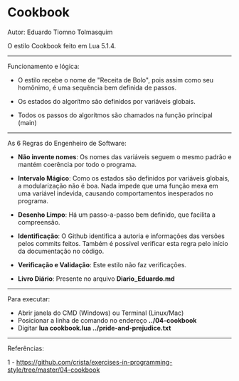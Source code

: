 # Cookbook

Autor: Eduardo Tiomno Tolmasquim

O estilo Cookbook feito em Lua 5.1.4.

------------------------------

Funcionamento e lógica:

- O estilo recebe o nome de "Receita de Bolo", pois assim como seu homônimo, é uma sequência bem definida de passos.

- Os estados do algorítmo são definidos por variáveis globais.

- Todos os passos do algorítmos são chamados na função principal (main) 

------------------------------

As 6 Regras do Engenheiro de Software:

- **Não invente nomes**: 
    Os nomes das variáveis seguem o mesmo padrão e mantém coerência por todo o programa.
- **Intervalo Mágico**: 
    Como os estados são definidos por variáveis globais, a modularização não é boa. Nada impede que uma função mexa em uma variável indevida, causando comportamentos inesperados no programa.
- **Desenho Limpo**: 
    Há um passo-a-passo bem definido, que facilita a compreensão.
- **Identificação**: 
    O Github identifica a autoria e informações das versões pelos commits feitos. Também é possível verificar esta regra pelo início da documentação no código.
- **Verificação e Validação**:
    Este estilo não faz verificações.
    
- **Livro Diário**: Presente no arquivo **Diario_Eduardo.md**

------------------------------

Para executar:

- Abrir janela do CMD (Windows) ou Terminal (Linux/Mac)
- Posicionar a linha de comando no endereço **../04-cookbook**
- Digitar **lua cookbook.lua ../pride-and-prejudice.txt**

------------------------------

Referências:

1 - https://github.com/crista/exercises-in-programming-style/tree/master/04-cookbook
